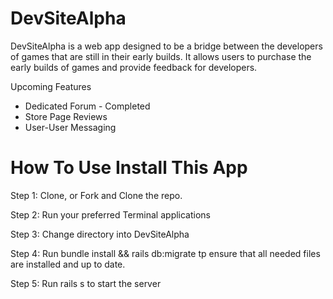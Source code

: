 # DevSiteAlpha

DevSiteAlpha is a web app designed to be a bridge between the developers of games that are still in their early builds. It allows users to purchase the early builds of games and provide feedback for developers.

Upcoming Features
* Dedicated Forum - Completed
* Store Page Reviews
* User-User Messaging


# How To Use Install This App

Step 1:
Clone, or Fork and Clone the repo.

Step 2:
Run your preferred Terminal applications

Step 3:
Change directory into DevSiteAlpha

Step 4:
Run bundle install && rails db:migrate tp ensure that all needed files are installed and up to date.

Step 5:
Run rails s to start the server
